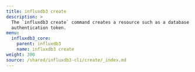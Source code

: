 ```yaml
---
title: influxdb3 create
description: >
  The `influxdb3 create` command creates a resource such as a database or
  authentication token.
menu:
  influxdb3_core:
    parent: influxdb3
    name: influxdb3 create
weight: 300
source: /shared/influxdb3-cli/create/_index.md
---
```


<!-- 
The content of this page is at content/shared/influxdb3-cli/create/_index.md
-->
